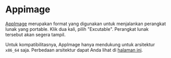 # Appimage

<a href="https://appimage.org/" target="_blank">AppImage</a> merupakan format yang digunakan untuk menjalankan perangkat lunak yang portable. Klik dua kali, pilih "Excutable". Perangkat lunak tersebut akan segera tampil.

Untuk kompatibilitasnya, AppImage hanya mendukung untuk arsitektur `x86_64` saja. Perbedaan arsitektur dapat Anda lihat di [halaman ini](../../perbandingan/arsitektur.md).
